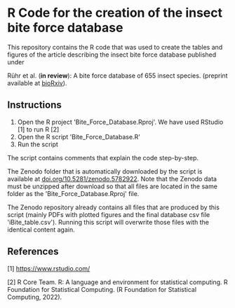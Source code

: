 # R Code for the creation of the insect bite force database

This repository contains the R code that was used to create the tables and figures of the article describing the insect bite force database published under

Rühr et al. (**in review**): A bite force database of 655 insect species. (preprint available at [bioRxiv](https://doi.org/10.1101/2022.01.21.477193)).

## Instructions

1.  Open the R project 'Bite_Force_Database.Rproj'. We have used RStudio [1] to run R [2]
2.  Open the R script 'Bite_Force_Database.R'
3.  Run the script

The script contains comments that explain the code step-by-step.

The Zenodo folder that is automatically downloaded by the script is available at [doi.org/10.5281/zenodo.5782922](https://www.doi.org/10.5281/zenodo.5782922). Note that the Zenodo data must be unzipped after download so that all files are located in the same folder as the 'Bite_Force_Database.Rproj' file.

The Zenodo repository already contains all files that are produced by this script (mainly PDFs with plotted figures and the final database csv file 'iBite_table.csv'). Running this script will overwrite those files with the identical content again.

## References

[1] <https://www.rstudio.com/>

[2] R Core Team. R: A language and environment for statistical computing. R Foundation for Statistical Computing. (R Foundation for Statistical Computing, 2022).
